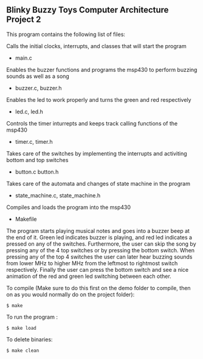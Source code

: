 ## Blinky Buzzy Toys Computer Architecture Project 2

This program contains the following list of files:

Calls the initial clocks, interrupts, and classes that will start the program
* main.c

Enables the buzzer functions and programs the msp430 to perform buzzing sounds as well as a song
* buzzer.c, buzzer.h

Enables the led to work properly and turns the green and red respectively
* led.c, led.h

Controls the timer inturrepts and keeps track calling functions of the msp430
* timer.c, timer.h

Takes care of the switches by implementing the interrupts and activiting bottom and top switches
* button.c button.h

Takes care of the automata and changes of state machine in the program
* state_machine.c, state_machine.h

Compiles and loads the program into the msp430
* Makefile

The program starts playing musical notes and goes into a buzzer beep at the end of it. Green led indicates buzzer is playing, and
red led indicates a pressed on any of the switches. Furthermore, the user can skip the song by pressing any of the 4 top switches
or by pressing the bottom switch. When pressing any of the top 4 switches the user can later hear buzzing sounds from lower MHz to higher
MHz from the leftmost to rightmost switch respectively. Finally the user can press the bottom switch and see a nice animation of the 
red and green led switching between each other. 


To compile (Make sure to do this first on the demo folder to compile, then on as you would normally do on the project folder):
~~~
$ make
~~~
To run the program :
~~~
$ make load
~~~

To delete binaries:
~~~
$ make clean
~~~
